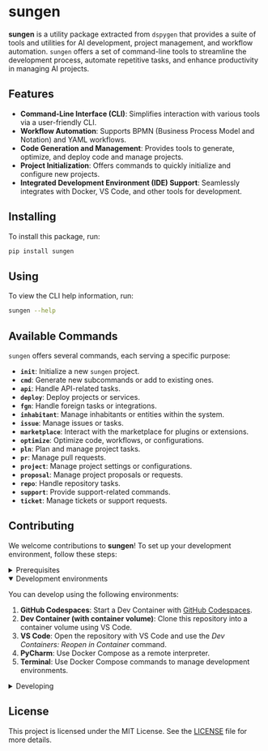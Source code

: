 # sungen

**sungen** is a utility package extracted from `dspygen` that provides a suite of tools and utilities for AI development, project management, and workflow automation. `sungen` offers a set of command-line tools to streamline the development process, automate repetitive tasks, and enhance productivity in managing AI projects.

## Features

- **Command-Line Interface (CLI)**: Simplifies interaction with various tools via a user-friendly CLI.
- **Workflow Automation**: Supports BPMN (Business Process Model and Notation) and YAML workflows.
- **Code Generation and Management**: Provides tools to generate, optimize, and deploy code and manage projects.
- **Project Initialization**: Offers commands to quickly initialize and configure new projects.
- **Integrated Development Environment (IDE) Support**: Seamlessly integrates with Docker, VS Code, and other tools for development.

## Installing

To install this package, run:

```sh
pip install sungen
```

## Using

To view the CLI help information, run:

```sh
sungen --help
```

## Available Commands

`sungen` offers several commands, each serving a specific purpose:

- **`init`**: Initialize a new `sungen` project.
- **`cmd`**: Generate new subcommands or add to existing ones.
- **`api`**: Handle API-related tasks.
- **`deploy`**: Deploy projects or services.
- **`fgn`**: Handle foreign tasks or integrations.
- **`inhabitant`**: Manage inhabitants or entities within the system.
- **`issue`**: Manage issues or tasks.
- **`marketplace`**: Interact with the marketplace for plugins or extensions.
- **`optimize`**: Optimize code, workflows, or configurations.
- **`pln`**: Plan and manage project tasks.
- **`pr`**: Manage pull requests.
- **`project`**: Manage project settings or configurations.
- **`proposal`**: Manage project proposals or requests.
- **`repo`**: Handle repository tasks.
- **`support`**: Provide support-related commands.
- **`ticket`**: Manage tickets or support requests.

## Contributing

We welcome contributions to **sungen**! To set up your development environment, follow these steps:

<details>
<summary>Prerequisites</summary>

1. **Set up Git to use SSH**
   - [Generate an SSH key](https://docs.github.com/en/authentication/connecting-to-github-with-ssh/generating-a-new-ssh-key-and-adding-it-to-the-ssh-agent#generating-a-new-ssh-key) and [add the SSH key to your GitHub account](https://docs.github.com/en/authentication/connecting-to-github-with-ssh/adding-a-new-ssh-key-to-your-github-account).
   - Configure SSH to automatically load your SSH keys:
    ```sh
    cat << EOF >> ~/.ssh/config
    
    Host *
      AddKeysToAgent yes
      IgnoreUnknown UseKeychain
      UseKeychain yes
      ForwardAgent yes
    EOF
    ```

2. **Install Docker**
   - [Install Docker Desktop](https://www.docker.com/get-started).
   - _Linux only_: Export your user ID and group ID:
    ```sh
    cat << EOF >> ~/.bashrc
    
    export UID=$(id --user)
    export GID=$(id --group)
    EOF
    ```

3. **Install VS Code or PyCharm**
   - [Install VS Code](https://code.visualstudio.com/) and [VS Code's Dev Containers extension](https://marketplace.visualstudio.com/items?itemName=ms-vscode-remote.remote-containers), or [install PyCharm](https://www.jetbrains.com/pycharm/download).

</details>

<details open>
<summary>Development environments</summary>

You can develop using the following environments:

1. **GitHub Codespaces**: Start a Dev Container with [GitHub Codespaces](https://github.com/features/codespaces).
2. **Dev Container (with container volume)**: Clone this repository into a container volume using VS Code.
3. **VS Code**: Open the repository with VS Code and use the _Dev Containers: Reopen in Container_ command.
4. **PyCharm**: Use Docker Compose as a remote interpreter.
5. **Terminal**: Use Docker Compose commands to manage development environments.

</details>

<details>
<summary>Developing</summary>

- **`poe`**: Run `poe` within the development environment to list available tasks.
- **`poetry add {package}`**: Install runtime dependencies.
- **`poetry update`**: Upgrade all dependencies to the latest versions.

</details>

## License

This project is licensed under the MIT License. See the [LICENSE](LICENSE) file for more details.